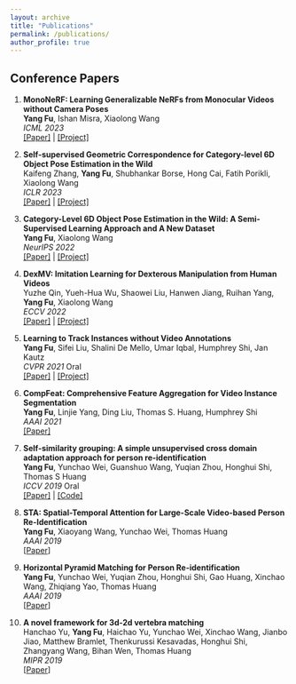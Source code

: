 ```yaml
---
layout: archive
title: "Publications"
permalink: /publications/
author_profile: true
---
```

<!-- ## Preprint
1.  -->

## Conference Papers
1. <b>MonoNeRF: Learning Generalizable NeRFs from Monocular Videos without Camera Poses</b> <br> 
   <b>Yang Fu</b>, Ishan Misra, Xiaolong Wang
   <br><i>ICML 2023</i>
   <br>[[Paper]](https://arxiv.org/abs/2210.07181) | [[Project]](https://oasisyang.github.io/mononerf/)

1. <b>Self-supervised Geometric Correspondence for Category-level 6D Object Pose Estimation in the Wild</b> <br>
    Kaifeng Zhang, <b>Yang Fu</b>, Shubhankar Borse, Hong Cai, Fatih Porikli, Xiaolong Wang
    <br><i>ICLR 2023</i>
    <br>[[Paper]](https://arxiv.org/abs/2210.07199)  | [[Project]](https://kywind.github.io/self-pose)

1. <b>Category-Level 6D Object Pose Estimation in the Wild: A Semi-Supervised Learning Approach and A New Dataset</b> <br> 
   <b>Yang Fu</b>, Xiaolong Wang
   <br> <i>NeurIPS 2022</i>
   <br>[[Paper]](https://arxiv.org/abs/2206.15436) | [[Project]](https://oasisyang.github.io/semi-pose)

1. <b>DexMV: Imitation Learning for Dexterous Manipulation from Human Videos</b> <br> 
   Yuzhe Qin, Yueh-Hua Wu, Shaowei Liu, Hanwen Jiang, Ruihan Yang, <b>Yang Fu</b>, Xiaolong Wang
   <br> <i>ECCV 2022</i>
   <br>[[Paper]](https://arxiv.org/abs/2108.05877) | [[Project]](https://yzqin.github.io/dexmv/)

1. <b>Learning to Track Instances without Video Annotations</b> <br> 
   <b>Yang Fu</b>, Sifei Liu, Shalini De Mello, Umar Iqbal, Humphrey Shi, Jan Kautz
   <br> <i>CVPR 2021</i> Oral
   <br>[[Paper]](https://openaccess.thecvf.com/content/CVPR2021/papers/Fu_Learning_to_Track_Instances_without_Video_Annotations_CVPR_2021_paper.pdf) | [[Project]](https://oasisyang.github.io/semi-track)

2. <b>CompFeat: Comprehensive Feature Aggregation for Video Instance Segmentation</b> <br> 
   <b>Yang Fu</b>, Linjie Yang, Ding Liu, Thomas S. Huang, Humphrey Shi 
   <br> <i>AAAI 2021</i>
   <br>[[Paper]](https://arxiv.org/pdf/2012.03400)

3. <b>Self-similarity grouping: A simple unsupervised cross domain adaptation approach for person re-identification</b> <br>
   <b>Yang Fu</b>, Yunchao Wei, Guanshuo Wang, Yuqian Zhou, Honghui Shi, Thomas S Huang
   <br> <i>ICCV 2019</i> Oral
   <br>[[Paper]](http://openaccess.thecvf.com/content_ICCV_2019/papers/Fu_Self-Similarity_Grouping_A_Simple_Unsupervised_Cross_Domain_Adaptation_Approach_for_ICCV_2019_paper.pdf) | [[Code]](https://github.com/SHI-Labs/Self-Similarity-Grouping)<br>

4. <b>STA: Spatial-Temporal Attention for Large-Scale Video-based Person Re-Identification</b> <br>
  <b>Yang Fu</b>, Xiaoyang Wang, Yunchao Wei, Thomas Huang
  <br> <i>AAAI 2019</i>
  <br>[[Paper](https://ojs.aaai.org/index.php/AAAI/article/view/4841/4714)]

5. <b>Horizontal Pyramid Matching for Person Re-identification</b> <br>
  <b>Yang Fu</b>, Yunchao Wei, Yuqian Zhou, Honghui Shi, Gao Huang, Xinchao Wang, Zhiqiang Yao, Thomas Huang
  <br> <i>AAAI 2019</i>
  <br>[[Paper](https://ojs.aaai.org/index.php/AAAI/article/download/4842/4715)]

6. <b>A novel framework for 3d-2d vertebra matching</b> <br>
  Hanchao Yu, <b>Yang Fu</b>, Haichao Yu, Yunchao Wei, Xinchao Wang, Jianbo Jiao, Matthew Bramlet, Thenkurussi Kesavadas, Honghui Shi, Zhangyang Wang, Bihan Wen, Thomas Huang
  <br> <i>MIPR 2019</i>
  <br>[[Paper](https://openreview.net/pdf/9824c8c04eb2fd3bbc6d5b5d62a545784d2ca6cc.pdf)]


